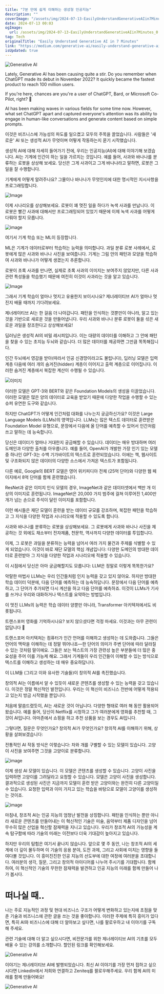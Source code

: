 ```yaml
---
title: "7분 만에 쉽게 이해하는 생성형 인공지능"
description: ""
coverImage: "/assets/img/2024-07-13-EasilyUnderstandGenerativeAIin7Minutes_0.png"
date: 2024-07-13 00:03
ogImage: 
  url: /assets/img/2024-07-13-EasilyUnderstandGenerativeAIin7Minutes_0.png
tag: Tech
originalTitle: "Easily Understand Generative AI in 7 Minutes"
link: "https://medium.com/generative-ai/easily-understand-generative-ai-in-7-minutes-042185acf488"
isUpdated: true
---
```






![Generative AI](/assets/img/2024-07-13-EasilyUnderstandGenerativeAIin7Minutes_0.png)

Lately, Generative AI has been causing quite a stir. Do you remember when ChatGPT made its debut in November 2022? It quickly became the fastest product to reach 100 million users.

If you're here, chances are you're a user of ChatGPT, Bard, or Microsoft Co-Pilot, right? 🙂

AI has been making waves in various fields for some time now. However, what set ChatGPT apart and captured everyone's attention was its ability to engage in human-like conversations and generate content based on simple prompts.

<div class="content-ad"></div>

이것은 비즈니스에 가능성의 파도를 일으켰고 모두의 주목을 끌었습니다. 사람들은 '새로운' AI 또는 생성적 AI가 무엇이며 어떻게 작동하는지 묻기 시작했습니다.

생성적 AI에 대해 자세히 들어가기 전에, 우리는 인공지능(AI)에 대해 이야기해 보겠습니다. AI는 기계에 인간이 하는 일을 가르치는 것입니다. 예를 들어, 사과와 바나나를 분류하는 로봇을 상상해 보세요. 당신은 그게 사과이고 그게 바나나라고 말하면, 로봇은 그 일을 잘 수행합니다.

기계에게 어떻게 알려주나요? 그물이나 바나나가 무엇인지에 대한 명시적인 지시사항을 프로그래밍합니다.

![Image](/assets/img/2024-07-13-EasilyUnderstandGenerativeAIin7Minutes_1.png)

<div class="content-ad"></div>

이제 시나리오를 상상해보세요. 로봇이 꽤 멋진 일을 하다가 녹색 사과를 만납니다. 이 로봇은 빨간 사과에 대해서만 프로그래밍되어 있었기 때문에 이제 녹색 사과를 어떻게 다뤄야 할지 모릅니다.

![image](/assets/img/2024-07-13-EasilyUnderstandGenerativeAIin7Minutes_2.png)

여기서 기계 학습 또는 ML이 등장합니다.

ML은 기계가 데이터로부터 학습하는 능력을 의미합니다. 과일 분류 로봇 사례에서, 로봇에게 많은 사과와 바나나 사진을 보여줍니다. 기계는 그림 안의 패턴과 모양을 학습하여 사과와 바나나가 어떻게 생겼는지 추론합니다.

<div class="content-ad"></div>

로봇이 초록 사과를 만나면, 실제로 초록 사과의 이미지는 보여주지 않았지만, 다른 사과 관련 특성들을 학습했기 때문에 여전히 이것이 사과라는 것을 알고 있습니다.

![Image](/assets/img/2024-07-13-EasilyUnderstandGenerativeAIin7Minutes_3.png)

그래서 기계 학습이 얼마나 멋지고 유용한지 보이시나요? 제너레이티브 AI가 얼마나 멋진지 배울 때까지 기다려보세요.

제너레이티브 AI는 한 걸음 더 나아갑니다. 패턴을 인식하는 것뿐만이 아니라, 알고 있는 것을 기반으로 새로운 것을 만들어냅니다. 우리 사과와 바나나 분류 로봇이 둘을 섞은 새로운 과일을 창조한다고 상상해보세요!

<div class="content-ad"></div>

딥러닝은 생성적 AI의 비밀 레시피입니다. 이는 대량의 데이터를 이해하고 그 안에 패턴을 찾을 수 있는 초지능 두뇌와 같습니다. 더 많은 데이터를 제공하면 그만큼 똑똑해집니다.

인간 두뇌에서 영감을 받아(따라서 인공 신경망이라고도 불립니다), 딥러닝 모델은 입력 계층 다음에 여러 개의 숨겨진(hidden) 계층이 이어지고 출력 계층으로 이어집니다. 이러한 숨겨진 계층에서 복잡한 계산이 수행될 수 있습니다.

![이미지](/assets/img/2024-07-13-EasilyUnderstandGenerativeAIin7Minutes_4.png)

이러한 모델은 GPT-3와 BERT와 같은 Foundation Models의 생성을 이끌었습니다. 이러한 모델은 많은 양의 데이터로 교육을 받았기 때문에 다양한 작업을 수행할 수 있는 슈퍼 유연한 도구와 같습니다.

<div class="content-ad"></div>

하지만 ChatGPT가 어떻게 인간처럼 대화를 나누는지 궁금하신가요? 이것은 Large Language Models (LLMs)의 영역입니다. LLMs는 많은 텍스트 데이터로 훈련받은 Foundation Model 유형으로, 문장에서 다음에 올 단어를 예측할 수 있어서 인간처럼 쓰고 말하는 데 능숙합니다.

당신은 데이터가 얼마나 거대한지 궁금해할 수 있습니다. 데이터는 매우 방대하며 여러 도메인과 다양한 출처를 아우릅니다. 예를 들어, OpenAI가 개발한 가장 인기 있는 모델 중 하나인 GPT-3는 수백 기가바이트의 텍스트로 훈련되었습니다. 이에는 책, 웹사이트 및 구조화되지 않은 데이터의 다양한 소스에서 가져온 텍스트가 포함됩니다.

다른 예로, Google의 BERT 모델은 영어 위키피디아 전체 (25억 단어)와 다양한 웹 페이지에서 8억 단어를 함께 훈련했습니다.

ResNet과 같은 이미지 인식 모델의 경우, ImageNet과 같은 데이터셋에서 백만 개 이상의 이미지로 훈련됩니다. ImageNet은 20,000 가지 범주에 걸쳐 이루어진 1,400만 개가 넘는 손으로 주석이 달린 이미지를 포함합니다.

<div class="content-ad"></div>

이런 예시들은 재단 모델이 훈련을 받는 데이터 규모를 강조하며, 복잡한 패턴을 학습하고 그 지식을 다양한 작업과 시나리오에 적용할 수 있도록 합니다.

사과와 바나나를 분류하는 로봇을 상상해보세요. 그 로봇에게 사과와 바나나 사진을 제공하는 것 외에도 채소부터 전자제품, 천문학, 역사까지 다양한 데이터를 투입합니다.

이제, 그 로봇은 과일을 분류하는 능력을 넘어서 여러 가지 물건과 주제를 식별할 수 있게 되었습니다. 이것이 바로 재단 모델의 핵심 개념입니다: 다양한 도메인의 방대한 데이터로 훈련받아 그 지식을 다양한 작업과 시나리오에 적용할 수 있습니다.

이 시점에서 당신은 아마 궁금해할지도 모릅니다: LLM은 정말로 이렇게 똑똑한가요?

<div class="content-ad"></div>

악랄한 마법사 LLMs는 우리 인간들처럼 인지 능력을 갖고 있지 않아요. 하지만 방대한 학습 데이터 덕분에, 다음 단어를 예측하는 데 능숙하답니다. 문장에서 다음 단어를 예측하고, 그 단어가 추가되면 다시 계산을 하고 다음 단어를 예측하죠. 이것이 LLMs가 기사를 쓰거나 우리와 대화하거나 텍스트를 요약하는 방법입니다.

이 멋진 LLMs의 능력은 학습 데이터 양뿐만 아니라, Transformer 아키텍처에서도 비롯됩니다.

트랜스포머 영화를 기억하시나요? 보지 않으셨다면 걱정 마세요. 이것과는 아무 관련이 없답니다 🙂

트랜스포머 아키텍처는 컴퓨터가 인간 언어를 이해하고 생성하는 데 도와줍니다. 그들은 언어의 맥락을 이해하는 데 정말 뛰어나죠—한 단어의 의미가 주변 단어에 따라 달라질 수 있는 것처럼 말이에요. 그들은 보는 텍스트의 가장 관련성 높은 부분들에 더 많은 중요성을 주어 이를 가능케 해요. 그래서 기계들이 우리 인간들이 이해할 수 있는 방식으로 텍스트를 이해하고 생성하는 데 매우 중요하답니다.

<div class="content-ad"></div>

이 LLM들 (그리고 이와 유사한 기술들)이 창의적 AI를 촉진했습니다.

창의적 AI는 이름에서 알 수 있듯이 새로운 콘텐츠를 생성할 수 있는 능력을 갖고 있습니다. 이것은 정말 혁신적인 발전입니다. 우리는 이 혁신이 비즈니스 전반에 어떻게 적용되고 있는지 방금 시작했을 뿐입니다.

처음에 말씀드렸듯이, AI는 새로운 것이 아닙니다. 다양한 형태로 여러 해 동안 활용되어 왔습니다. 예를 들어, 당신이 Netflix를 시청하고 그가 여러분에게 영화를 추천할 때, 그것이 AI입니다. 아마존에서 쇼핑을 하고 추천 상품을 보는 경우도 AI입니다.

그렇다면, 질문은 무엇인가요? 창의적 AI가 무엇인가요? 창의적 AI를 이해하기 위해, 상황을 살펴보겠습니다:

<div class="content-ad"></div>

전통적인 AI 작동 방식은 이렇습니다: 차와 개를 구별할 수 있는 모델이 있습니다. 고양이 사진을 보여주면 그것을 고양이로 분류합니다.

![image](/assets/img/2024-07-13-EasilyUnderstandGenerativeAIin7Minutes_5.png)

이제 생성 AI 모델이 있습니다. 이 모델은 콘텐츠를 생성할 수 있습니다. 고양이 사진을 입력하면 고양이를 그려달라고 요청할 수 있습니다. 모델은 고양이 사진을 생성합니다. 결과적으로 생성된 사진은 지금까지 모델이 훈련 받은 고양이와는 완전히 다른 고양이일 수 있습니다. 요청한 입력과 이미 가지고 있는 학습을 바탕으로 모델이 고양이를 생성하는 것이죠.

![image](/assets/img/2024-07-13-EasilyUnderstandGenerativeAIin7Minutes_6.png)

<div class="content-ad"></div>

마침내, 창조적 AI는 인공 지능의 엄청난 발전을 상징합니다. 패턴을 인식하는 뿐만 아니라 새로운 콘텐츠를 만들어내는 이 혁신적인 기술은 미술, 음악부터 제품 디자인을 넘어 무수히 많은 산업을 혁신할 잠재력을 지니고 있습니다. 우리가 창조적 AI의 가능성을 계속 탐구함에 따라 기술의 미래는 이전보다 더욱 기대감이 높아지고 있습니다.

하지만 우리의 탐험은 여기서 끝나지 않습니다. 앞으로 몇 주 동안, 나는 창조적 AI의 세계에 더 깊이 몰두하며 이 기술의 응용 분야, 도전 과제, 그리고 사회에 미치는 영향을 들여다볼 것입니다. 이 흥미진진한 인공 지능의 선도부에 대한 여정에 여러분을 초대합니다. 여러분의 생각, 질문, 그리고 창의적 아이디어를 나누어 주시기를 기대합니다. 함께하여, 이 혁신적인 기술의 무한한 잠재력을 발견하고 인공 지능의 미래를 함께 만들어 나가 봅시다.

# 떠나실 때..

나는 주로 지능적인 과정 및 현대 비즈니스 구조가 어떻게 변화하고 있는지에 초점을 맞춘 기술과 비즈니스에 관한 글을 쓰는 것을 좋아합니다. 이러한 주제에 특히 흥미가 있다면, 특히 AI와 비즈니스에 대해 더 알아보고 싶다면, 나를 팔로우하고 내 이야기를 구독해 주세요.

<div class="content-ad"></div>

관련 기술에 대해 더 알고 싶으시다면, 비전문가를 위한 제너레이티브 AI의 기초를 모두 배울 수 있는 강의를 소개합니다. 할인된 링크를 확인해보세요.

![Generative AI](/assets/img/2024-07-13-EasilyUnderstandGenerativeAIin7Minutes_7.png)

이야기는 제너레이티브 AI에 발행되었습니다. 최신 AI 이야기를 가장 먼저 접하고 싶으시다면 LinkedIn에서 저희와 연결하고 Zeniteq를 팔로우해주세요. 우리 함께 AI의 미래를 함께 만들어봐요!

![Generative AI](/assets/img/2024-07-13-EasilyUnderstandGenerativeAIin7Minutes_8.png)